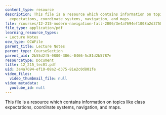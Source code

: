 ```yaml
---
content_type: resource
description: This file is a resource which contains information on topics like class
  expectations, coordinate systems, navigation, and maps.
file: /courses/12-215-modern-navigation-fall-2006/3e4a7694ef1008a2d37581e2c0d801fe_12_215_lec01.pdf
file_type: application/pdf
learning_resource_types:
- Lecture Notes
ocw_type: OCWFile
parent_title: Lecture Notes
parent_type: CourseSection
parent_uid: 2b55d2f5-0800-386c-0466-5c81d2b5787e
resourcetype: Document
title: 12_215_lec01.pdf
uid: 3e4a7694-ef10-08a2-d375-81e2c0d801fe
video_files:
  video_thumbnail_file: null
video_metadata:
  youtube_id: null
---
```

This file is a resource which contains information on topics like class expectations, coordinate systems, navigation, and maps.

